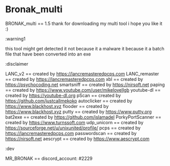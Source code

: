 # Bronak_multi
BRONAK_multi == 1.5
thank for downloading my multi tool i hope you like it :)

:warning1

this tool might get detected it not because it a malware
it because it a batch file that have been converted into an exe

:disclaimer

LANC_v2 == created by https://lancremasteredpcps.com
LANC_remaster == created by https://lancremasteredpcps.com
xbl == created by https://psychocoding.net
smartsniff == created by https://nirsoft.net
paping == created by https://www.youtube.com/user/mikelovellgb
youtube-dl == created by https://youtube-dl.org
pScan == created by https://github.com/justcallmekoko
autoclicker == created by https://www.blackhost.xyz
flooder == created by https://www.blackhost.xyz
putty == created by https://www.putty.org
bat2exe == created by https://github.com/islamadel
PorkyPortScanner == created by https://www.turnssoft.com
udp_unicorn == created by https://sourceforge.net/u/unixunited/profile/
pcps == created by https://lancremasteredpcps.com
passwordscan == created by https://nirsoft.net
aescrypt == created by https://www.aescrypt.com

:dev

MR_BRONAK == discord_account: #2229
